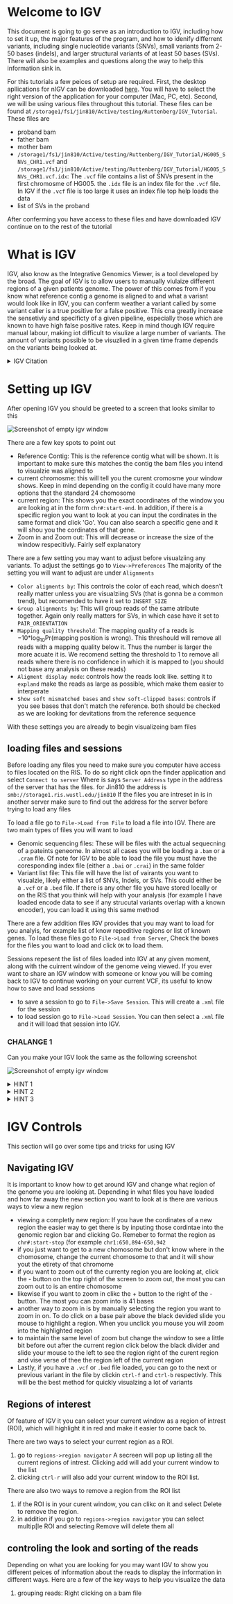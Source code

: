 # Welcome to IGV
This document is going to go serve as an introduction to IGV, including how to set it up, the major features of the program, and how to idenify differrent variants, including single nucleotide variants (SNVs), small variants from 2-50 bases (indels), and larger structural variants of at least 50 bases (SVs). There will also be examples and questions along the way to help this information sink in. 

For this tutorials a few peices of setup are required. First, the desktop apllications for nIGV can be downloaded [here](https://igv.org/doc/desktop/#DownloadPage/). You will have to select the right version of the application for your computer (Mac, PC, etc). Second, we will be using various files throughout this tutorial. These files can be found at `/storage1/fs1/jin810/Active/testing/Ruttenberg/IGV_Tutorial`. These files are
- proband bam
- father bam
- mother bam
- `/storage1/fs1/jin810/Active/testing/Ruttenberg/IGV_Tutorial/HG005_SNVs_CHR1.vcf` and `/storage1/fs1/jin810/Active/testing/Ruttenberg/IGV_Tutorial/HG005_SNVs_CHR1.vcf.idx`: The `.vcf` file contains a list of SNVs present in the first chromosme of HG005. the `.idx` file is an index file for the `.vcf` file. In IGV if the `.vcf` file is too large it uses an index file top help loads the data
- list of SVs in the proband
  
After conferming you have access to these files and have downloaded IGV continue on to the rest of the tutorial

# What is IGV
IGV, also know as the Integrative Genomics Viewer, is a tool developed by the broad. The goal of IGV is to allow users to manually viulaize different regions of a given patients genome. The power of this comes from if you know what reference contig a genome is aligned to and what a varisnt would look like in IGV, you can conferm weather a variant called by some variant caller is a true positive for a false positive. This cna greatly increase the sensetiviy and specificty of a given pipeline, especially those which are known to have high false positive rates. Keep in mind though IGV require manual labour, making iot difficult to visulize a large number of variants. The amount of variants possible to be visuzlied in a given time frame depends on the variants being looked at.

<details><summary>IGV Citation</summary>
&emsp; &ensp; Robinson JT, Thorvaldsdóttir H, Winckler W, Guttman M, Lander ES, Getz G, Mesirov JP. Integrative genomics viewer. Nat Biotechnol. 2011 Jan;29(1):24-6. doi: 10.1038/nbt.1754. PMID: 21221095; PMCID: PMC3346182.
</details>

# Setting up IGV
After opening IGV you should be greeted to a screen that looks similar to this

![Screenshot of empty igv window](/Images/Empty_IGV_Image.png)

There are a few key spots to point out
- Reference Contig: This is the reference contig what will be shown. It is important to make sure this matches the contig the bam files you intend to visualzie was aligned to
- current chromosme: this will tell you the curent cromosme your window shows. Keep in mind depending on the config it could have many more options that the standard 24 chomosome
- current region: This shows you the exact coordinates of the window you are looking at in the form `chr#:start-end`. In addition, if there is a specific region you want to look at you can input the cordinates in the same format and click 'Go'. You can also search a specific gene and it will shou you the cordinates of that gene.
- Zoom in and Zoom out: This will decrease or increase the size of the window respecitivly. Fairly self explanatory

There are a few setting you may want to adjust before visualziing any variants. To adjust the settings go to `View->Preferences` The majority of the setting you will want to adjust are under `Alignments`
- `Color aligments by`: This controls the color of each read, which doesn't really matter unless you are visualziing SVs (that is gonna be a common trend), but recomended to have it set to `INSERT_SIZE`
- `Group alignments by`: This will group reads of the same atribute together. Again only really matters for SVs, in which case have it set to `PAIR_ORIENTATION`
- `Mapping quality threshold`: The mapping quality of a reads is −10*log<sub>10</sub>Pr(mapping position is wrong). This threshould will remove all reads with a mapping quality below it. Thus the number is larger the more acuate it is. We recomend setting the threshold to 1 to remove all reads where there is no confidence in which it is mapped to (you should not base any analysis on these reads)
- `Aligment display mode`: controls how the reads look like. setting it to `expland` make the reads as large as possible, which make them easier to interperate 
- `Show soft mismatched bases` and `show soft-clipped bases`: controls if you see bases that don't match the reference. both should be checked as we are looking for devitations from the reference sequence

With these settings you are already to begin visualizeing bam files

## loading files and sessions
Before loading any files you need to make sure you computer have access to files located on the RIS. To do so right click opn the finder application and select `Connect to server` Where is says `Server Address` type in the address of the server that has the files. for Jin810 the address is `smb://storage1.ris.wustl.edu/jin810` If the files you are intreset in is in another server make sure to find out the address for the server before trying to load any files

To load a file go to `File->Load from File` to load a file into IGV. There are two main types of files you will want to load
- Genomic sequencing files: These will be files with the actual sequecning of a pateints geneome. In almost all cases you will be loading a `.bam` or a `.cram` file. Of note for IGV to be able to load the file you must have the coresponding index file (either a `.bai` or `.crai`) in the same folder
- Variant list file: This file will have the list of vairants you want to visualzie, likely either a list of SNVs, Indels, or SVs. This could either be a `.vcf` or a `.bed` file.
If there is any other file you have stored locally or on the RIS that you think will help with your analysis (for example I have loaded encode data to see if any strucutal variants overlap with a known encoder), you can load it using this same method

There are a few addition files IGV provides that you may want to load for you analyis, for example list of know repeditive regions or list of known genes. To load these files go to `File->Load from Server`, Check the boxes for the files you want to load and click `OK` to load them.

Sessions repesent the list of files loaded into IGV at any given moment, along with the cuirrent window of the genome veing viewed. If you ever want to share an IGV window with someone or know you will be coming back to IGV to continue working on your current VCF, its useful to know how to save and load sessions
- to save a session to go to `File->Save Session`. This will create a `.xml` file for the session
- to load session go to `File->Load Session`. You can then select a `.xml` file and it will load that session into IGV.

### CHALANGE 1
Can you make your IGV look the same as the following screenshot

![Screenshot of empty igv window](/Images/Challange_One.png)

<details><summary>HINT 1</summary>
&emsp; &ensp; Make sure you have the right contig and window for your IGV session
</details>

<details><summary>HINT 2</summary>
&emsp; &ensp; Looking on the left side of the tracks will give you an idea of what file are currently loaded
</details>

<details><summary>HINT 3</summary>
&emsp; &ensp; Repeat masker, A file containing repetive region of the genone, must be loaded from IGVs server and is loaded in the screenshot
</details>

# IGV Controls
This section will go over some tips and tricks for using IGV
## Navigating IGV
It is important to know how to get around IGV and change what region of the genome you are looking at. Depending in what files you have loaded and how far away the new section you want to look at is there are various ways to view a new region
  - viewing a completly new region: If you have the cordinates of a new region the easier way to get there is by inputing those cordintae into the genomic region bar and clicking Go. Remeber to format the region as `chr#:start-stop` (for example `chr1:650,894-650,942`
  - if you just want to get to a new chomosome but don't know where in the chomosome, change the current chomosome to that and it will show yout the etirety of that chromome
  - if you want to zoom out of the currenty region you are looking at, click the - button on the top right of the screen to zoom out, the most you can zoom out to is an entire chomosome
  - likewise if you want to zoom in clikc the + button to the right of the - button. The most you can zoom into is 41 bases
  - another way to zoom in is by manually selecting the region you want to zoom in on. To do click on a base pair above the black devided slide you mouse to highlight a region. When you unclick you mouse you will zoom into the highlighted region
  - to maintain the same level of zoom but change the window to see a little bit before out after the current region click below the black divider and slide your mouse to the left to see the region right of the curent region and vise verse of thee the region left of the current region
  - Lastly, if you have a `.vcf` or `.bed` file loaded, you can go to the next or previous variant in the file by clickin `ctrl-f` and `ctrl-b` respectivly. This will be the best method for quickly visualzing a lot of variants
## Regions of interest
Of feature of IGV it you can select your current window as a region of intrest (ROI), which will highlight it in red and make it easier to come back to.

There are two ways to select your current region as a ROI.
1. go to `regions->region navigator` A secreen will pop up listing all the current regions of intrest. Clicking add will add your current window to the list
2. clicking `ctrl-r` will also add your current window to the ROI list.

There are also two ways to remove a region from the ROI list
1. if the ROI is in your curent window, you can clikc on it and select Delete to remove the region.
2. in addition if you go to `regions->region navigator` you can select multip[le ROI and selecting Remove will delete them all
## controling the look and sorting of the reads
Depending on what you are looking for you may want IGV to show you different peices of information about the reads to display the information in different ways. Here are a few of the key ways to help you visualize the data
1. grouping reads: Right clicking on a bam file

